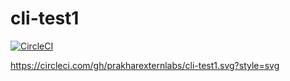 # cli-test1


[![CircleCI](https://circleci.com/gh/prakharexternlabs/cli-test1.svg?style=svg)](https://github.com/prakharexternlabs/cli-test1)



https://circleci.com/gh/prakharexternlabs/cli-test1.svg?style=svg
